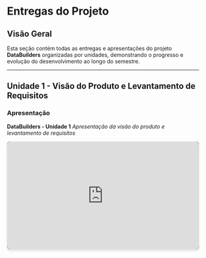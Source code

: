 # Entregas do Projeto

## Visão Geral

Esta seção contém todas as entregas e apresentações do projeto **DataBuilders** organizadas por unidades, demonstrando o progresso e evolução do desenvolvimento ao longo do semestre.

---

## Unidade 1 - Visão do Produto e Levantamento de Requisitos

### Apresentação

**DataBuilders - Unidade 1**
*Apresentação da visão do produto e levantamento de requisitos*

<div style="position: relative; padding-bottom: 56.25%; height: 0; overflow: hidden; max-width: 100%; background: #000; border-radius: 8px; box-shadow: 0 4px 6px rgba(0, 0, 0, 0.1);">
    <iframe 
        src="https://www.youtube.com/embed/EmGHrbI91XM" 
        style="position: absolute; top: 0; left: 0; width: 100%; height: 100%; border-radius: 8px;" 
        frameborder="0" 
        allowfullscreen
        title="DataBuilders - Apresentação Unidade 1">
    </iframe>
</div>
